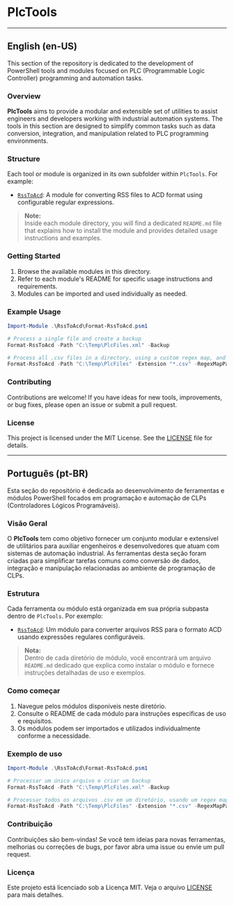 # PlcTools

---

## English (en-US)

This section of the repository is dedicated to the development of PowerShell tools and modules focused on PLC (Programmable Logic Controller) programming and automation tasks.

### Overview

**PlcTools** aims to provide a modular and extensible set of utilities to assist engineers and developers working with industrial automation systems. The tools in this section are designed to simplify common tasks such as data conversion, integration, and manipulation related to PLC programming environments.

### Structure

Each tool or module is organized in its own subfolder within `PlcTools`. For example:

- [`RssToAcd`](RssToAcd/): A module for converting RSS files to ACD format using configurable regular expressions.

> **Note:**  
> Inside each module directory, you will find a dedicated `README.md` file that explains how to install the module and provides detailed usage instructions and examples.

### Getting Started

1. Browse the available modules in this directory.
2. Refer to each module's README for specific usage instructions and requirements.
3. Modules can be imported and used individually as needed.

### Example Usage

```powershell
Import-Module .\RssToAcd\Format-RssToAcd.psm1

# Process a single file and create a backup
Format-RssToAcd -Path "C:\Temp\PlcFiles.xml" -Backup

# Process all .csv files in a directory, using a custom regex map, and suppress output
Format-RssToAcd -Path "C:\Temp\PlcFiles" -Extension "*.csv" -RegexMapPath "C:\Custom\RegexMap.json" -Quiet
```

### Contributing

Contributions are welcome! If you have ideas for new tools, improvements, or bug fixes, please open an issue or submit a pull request.

### License

This project is licensed under the MIT License. See the [LICENSE](../../LICENSE) file for details.

---

## Português (pt-BR)

Esta seção do repositório é dedicada ao desenvolvimento de ferramentas e módulos PowerShell focados em programação e automação de CLPs (Controladores Lógicos Programáveis).

### Visão Geral

O **PlcTools** tem como objetivo fornecer um conjunto modular e extensível de utilitários para auxiliar engenheiros e desenvolvedores que atuam com sistemas de automação industrial. As ferramentas desta seção foram criadas para simplificar tarefas comuns como conversão de dados, integração e manipulação relacionadas ao ambiente de programação de CLPs.

### Estrutura

Cada ferramenta ou módulo está organizada em sua própria subpasta dentro de `PlcTools`. Por exemplo:

- [`RssToAcd`](RssToAcd/): Um módulo para converter arquivos RSS para o formato ACD usando expressões regulares configuráveis.

> **Nota:**  
> Dentro de cada diretório de módulo, você encontrará um arquivo `README.md` dedicado que explica como instalar o módulo e fornece instruções detalhadas de uso e exemplos.

### Como começar

1. Navegue pelos módulos disponíveis neste diretório.
2. Consulte o README de cada módulo para instruções específicas de uso e requisitos.
3. Os módulos podem ser importados e utilizados individualmente conforme a necessidade.

### Exemplo de uso

```powershell
Import-Module .\RssToAcd\Format-RssToAcd.psm1

# Processar um único arquivo e criar um backup
Format-RssToAcd -Path "C:\Temp\PlcFiles.xml" -Backup

# Processar todos os arquivos .csv em um diretório, usando um regex map personalizado e suprimindo a saída
Format-RssToAcd -Path "C:\Temp\PlcFiles" -Extension "*.csv" -RegexMapPath "C:\Custom\RegexMap.json" -Quiet
```

### Contribuição

Contribuições são bem-vindas! Se você tem ideias para novas ferramentas, melhorias ou correções de bugs, por favor abra uma issue ou envie um pull request.

### Licença

Este projeto está licenciado sob a Licença MIT. Veja o arquivo [LICENSE](../../LICENSE) para mais detalhes.